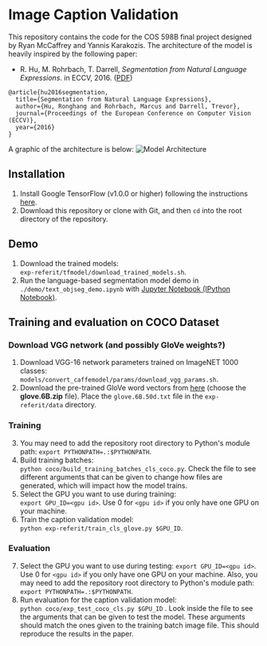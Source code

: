 # Image Caption Validation
This repository contains the code for the COS 598B final project designed by Ryan McCaffrey and Yannis Karakozis. The architecture of the model is heavily inspired by the following paper:

* R. Hu, M. Rohrbach, T. Darrell, *Segmentation from Natural Language Expressions*. in ECCV, 2016. ([PDF](http://arxiv.org/pdf/1603.06180))
```
@article{hu2016segmentation,
  title={Segmentation from Natural Language Expressions},
  author={Hu, Ronghang and Rohrbach, Marcus and Darrell, Trevor},
  journal={Proceedings of the European Conference on Computer Vision (ECCV)},
  year={2016}
}
```

A graphic of the architecture is below:
![Model Architecture](https://github.com/ryan-mccaffrey/cos598-project/images/model-architecture.png)

## Installation
1. Install Google TensorFlow (v1.0.0 or higher) following the instructions [here](https://www.tensorflow.org/install/).
2. Download this repository or clone with Git, and then `cd` into the root directory of the repository.

## Demo
1. Download the trained models:  
`exp-referit/tfmodel/download_trained_models.sh`.
2. Run the language-based segmentation model demo in `./demo/text_objseg_demo.ipynb` with [Jupyter Notebook (IPython Notebook)](http://ipython.org/notebook.html).



## Training and evaluation on COCO Dataset

### Download VGG network (and possibly GloVe weights?)
1. Download VGG-16 network parameters trained on ImageNET 1000 classes:  
`models/convert_caffemodel/params/download_vgg_params.sh`.
2. Download the pre-trained GloVe word vectors from [here](https://nlp.stanford.edu/projects/glove/) (choose the **glove.6B.zip** file). Place the `glove.6B.50d.txt` file in the `exp-referit/data` directory.

### Training
3. You may need to add the repository root directory to Python's module path: `export PYTHONPATH=.:$PYTHONPATH`.
4. Build training batches:  
`python coco/build_training_batches_cls_coco.py`. Check the file to see different arguments that can be given to change how files are generated, which will impact how the model trains.
5. Select the GPU you want to use during training:  
`export GPU_ID=<gpu id>`. Use 0 for `<gpu id>` if you only have one GPU on your machine.
6. Train the caption validation model:  
`python exp-referit/train_cls_glove.py $GPU_ID`.

### Evaluation
7. Select the GPU you want to use during testing: `export GPU_ID=<gpu id>`. Use 0 for `<gpu id>` if you only have one GPU on your machine. Also, you may need to add the repository root directory to Python's module path: `export PYTHONPATH=.:$PYTHONPATH`.
8. Run evaluation for the caption validation model:  
`python coco/exp_test_coco_cls.py $GPU_ID`  .
Look inside the file to see the arguments that can be given to test the model. These arguments should match the ones given to the training batch image file. This should reproduce the results in the paper.
